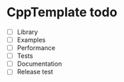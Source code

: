 # CppTemplate todo
- [ ] Library
- [ ] Examples
- [ ] Performance
- [ ] Tests
- [ ] Documentation
- [ ] Release
test